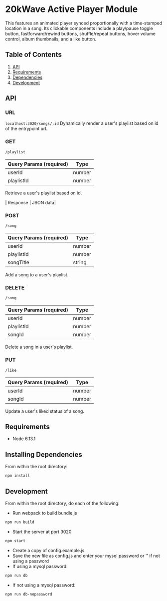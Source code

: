 # 20kWave Active Player Module

This features an animated player synced proportionally with a time-stamped location in a song. Its clickable components include a play/pause toggle button, fastforward/rewind buttons, shuffle/repeat buttons, hover volume control, album thumbnails, and a like button.

## Table of Contents

1. [API](#API)
1. [Requirements](#requirements)
1. [Dependencies](#installing)
1. [Development](#development)

## API
### URL
`localhost:3020/songs/:id`
Dynamically render a user's playlist based on id of the entrypoint url.

### GET
`/playlist`

| Query Params (required) | Type |
| ----------- | ----------- |
| userId | number | 
| playlistId | number |

Retrieve a user's playlist based on id.

| Response | JSON data|

### POST
`/song`

| Query Params (required) | Type |
| ----------- | ----------- |
| userId | number |
| playlistId | number |
| songTitle | string |

Add a song to a user's playlist.

### DELETE
`/song`

| Query Params (required) | Type |
| ----------- | ----------- |
| userId | number |
| playlistId | number |
| songId | number |

Delete a song in a user's playlist.

### PUT
`/like`

| Query Params (required)| Type |
| ----------- | ----------- |
| userId | number |
| songId | number |

Update a user's liked status of a song.

## Requirements

- Node 6.13.1

## Installing Dependencies

From within the root directory:

```sh
npm install
```

## Development

From within the root directory, do each of the following:

- Run webpack to build bundle.js
```sh
npm run build
```
- Start the server at port 3020
```sh
npm start
```
- Create a copy of config.example.js
- Save the new file as config.js and enter your mysql password or '' if not using a password
- If using a mysql password: 
```sh
npm run db
```
- If not using a mysql password: 
```sh
npm run db-nopassword
```
